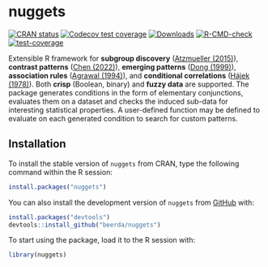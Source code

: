 
# nuggets

<!-- badges: start -->

[![CRAN
status](https://www.r-pkg.org/badges/version/nuggets)](https://CRAN.R-project.org/package=nuggets)
[![Codecov test
coverage](https://codecov.io/gh/beerda/nuggets/graph/badge.svg)](https://app.codecov.io/gh/beerda/nuggets)
[![Downloads](https://cranlogs.r-pkg.org/badges/grand-total/nuggets)](https://cran.r-project.org/package=nuggets)
[![R-CMD-check](https://github.com/beerda/nuggets/actions/workflows/R-CMD-check.yaml/badge.svg)](https://github.com/beerda/nuggets/actions/workflows/R-CMD-check.yaml)
[![test-coverage](https://github.com/beerda/nuggets/actions/workflows/test-coverage.yaml/badge.svg)](https://github.com/beerda/nuggets/actions/workflows/test-coverage.yaml)
<!-- badges: end -->

Extensible R framework for **subgroup discovery** ([Atzmueller
(2015)](https://doi.org/10.1002/widm.1144)), **contrast patterns**
([Chen (2022)](https://doi.org/10.48550/arXiv.2209.13556)), **emerging
patterns** ([Dong (1999)](https://doi.org/10.1145/312129.312191)),
**association rules** ([Agrawal
(1994)](https://www.vldb.org/conf/1994/P487.PDF)), and **conditional
correlations** ([Hájek
(1978)](https://doi.org/10.1007/978-3-642-66943-9)). Both **crisp**
(Boolean, binary) and **fuzzy data** are supported. The package
generates conditions in the form of elementary conjunctions, evaluates
them on a dataset and checks the induced sub-data for interesting
statistical properties. A user-defined function may be defined to
evaluate on each generated condition to search for custom patterns.

## Installation

To install the stable version of `nuggets` from CRAN, type the following
command within the R session:

``` r
install.packages("nuggets")
```

You can also install the development version of `nuggets` from
[GitHub](https://github.com/) with:

``` r
install.packages("devtools")
devtools::install_github("beerda/nuggets")
```

To start using the package, load it to the R session with:

``` r
library(nuggets)
```
